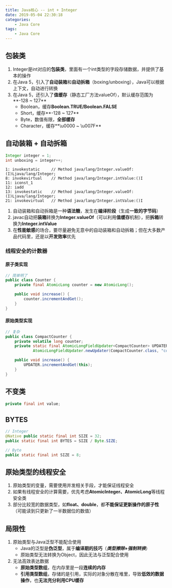 ```yaml
---
title: Java核心 -- int + Integer
date: 2019-05-04 22:30:18
categories:
    - Java Core
tags:
    - Java Core
---
```


## 包装类
1. Integer是int对应的**包装类**，里面有一个int类型的字段存储数据，并提供了基本的操作
2. 在Java 5，引入了**自动装箱**和**自动拆箱**（boxing/unboxing），Java可以根据上下文，自动进行转换
3. 在Java 5，还引入了**值缓存**（静态工厂方法valueOf），默认缓存范围为**-128 ~ 127**
    - Boolean，缓存**Boolean.TRUE/Boolean.FALSE**
    - Short，缓存**-128 ~ 127**
    - Byte，数值有限，**全部缓存**
    - Character，缓存**\u0000 ~ \u007F**

<!-- more -->

## 自动装箱 + 自动拆箱
```java
Integer integer = 1;
int unboxing = integer++;
```
```
1: invokestatic     // Method java/lang/Integer.valueOf:(I)Ljava/lang/Integer;
8: invokevirtual    // Method java/lang/Integer.intValue:()I
11: iconst_1
12: iadd
13: invokestatic    // Method java/lang/Integer.valueOf:(I)Ljava/lang/Integer;
21: invokevirtual   // Method java/lang/Integer.intValue:()I
```
1. 自动装箱和自动拆箱是一种**语法糖**，发生在**编译阶段**（生成**一致的字节码**）
2. javac自动把**装箱**转换为**Integer.valueOf**（可以利用**值缓存**机制），把**拆箱**转换为**Integer.intValue**
3. 在**性能敏感**的场合，要尽量避免无意中的自动装箱和自动拆箱；但在大多数产品代码里，还是以**开发效率**优先

### 线程安全的计数器

#### 原子类实现
```java
// 简单明了
public class Counter {
    private final AtomicLong counter = new AtomicLong();

    public void increase() {
        counter.incrementAndGet();
    }
}
```

#### 原始类型实现
```java
// 复杂
public class CompactCounter {
    private volatile long counter;
    private static final AtomicLongFieldUpdater<CompactCounter> UPDATER =
            AtomicLongFieldUpdater.newUpdater(CompactCounter.class, "counter");

    public void increase() {
        UPDATER.incrementAndGet(this);
    }
}
```

## 不变类
```java
private final int value;
```

## BYTES
```java
// Integer
@Native public static final int SIZE = 32;
public static final int BYTES = SIZE / Byte.SIZE;

// Byte
public static final int SIZE = 8;
```

## 原始类型的线程安全
1. 原始类型的变量，需要使用并发相关手段，才能保证线程安全
2. 如果有线程安全的计算需要，优先考虑**AtomicInteger、AtomicLong**等线程安全类
3. 部分比较宽的数据类型，如**float、double**，都**不能保证更新操作的原子性**（可能读到只更新了一半数据位的数值）

## 局限性
1. 原始类型与Java泛型不能配合使用
    - Java的泛型是**伪泛型**，属于**编译期的技巧**（_**类型擦除+强制转换**_）
    - 原始类型无法转换为Object，因此无法与泛型配合使用
2. 无法高效表达数据
    - **原始类型数组**，在内存里是一段**连续的内存**
    - **引用类型数组**，存储的是引用，实际的对象分散在堆里，导致**低效的数据操作**，也**无法充分利用CPU缓存**

<!-- indicate-the-source -->
